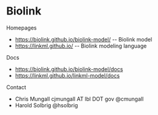 Biolink
=======

Homepages
* https://biolink.github.io/biolink-model/ -- Biolink model
* https://linkml.github.io/ -- Biolink modeling language

Docs
* https://biolink.github.io/biolink-model/docs
* https://linkml.github.io/linkml-model/docs

Contact
* Chris Mungall cjmungall AT lbl DOT gov @cmungall
* Harold Solbrig @hsolbrig
